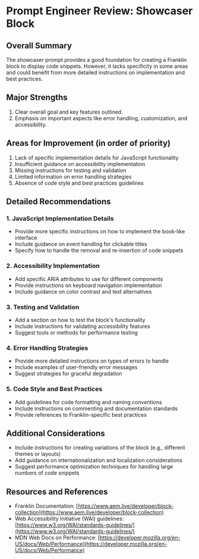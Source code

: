 # Prompt Engineer Review: Showcaser Block

## Overall Summary
The showcaser prompt provides a good foundation for creating a Franklin block to display code snippets. However, it lacks specificity in some areas and could benefit from more detailed instructions on implementation and best practices.

## Major Strengths
1. Clear overall goal and key features outlined.
2. Emphasis on important aspects like error handling, customization, and accessibility.

## Areas for Improvement (in order of priority)
1. Lack of specific implementation details for JavaScript functionality
2. Insufficient guidance on accessibility implementation
3. Missing instructions for testing and validation
4. Limited information on error handling strategies
5. Absence of code style and best practices guidelines

## Detailed Recommendations

### 1. JavaScript Implementation Details
- Provide more specific instructions on how to implement the book-like interface
- Include guidance on event handling for clickable titles
- Specify how to handle the removal and re-insertion of code snippets

### 2. Accessibility Implementation
- Add specific ARIA attributes to use for different components
- Provide instructions on keyboard navigation implementation
- Include guidance on color contrast and text alternatives

### 3. Testing and Validation
- Add a section on how to test the block's functionality
- Include instructions for validating accessibility features
- Suggest tools or methods for performance testing

### 4. Error Handling Strategies
- Provide more detailed instructions on types of errors to handle
- Include examples of user-friendly error messages
- Suggest strategies for graceful degradation

### 5. Code Style and Best Practices
- Add guidelines for code formatting and naming conventions
- Include instructions on commenting and documentation standards
- Provide references to Franklin-specific best practices

## Additional Considerations
- Include instructions for creating variations of the block (e.g., different themes or layouts)
- Add guidance on internationalization and localization considerations
- Suggest performance optimization techniques for handling large numbers of code snippets

## Resources and References
- Franklin Documentation: [https://www.aem.live/developer/block-collection](https://www.aem.live/developer/block-collection)
- Web Accessibility Initiative (WAI) guidelines: [https://www.w3.org/WAI/standards-guidelines/](https://www.w3.org/WAI/standards-guidelines/)
- MDN Web Docs on Performance: [https://developer.mozilla.org/en-US/docs/Web/Performance](https://developer.mozilla.org/en-US/docs/Web/Performance)
